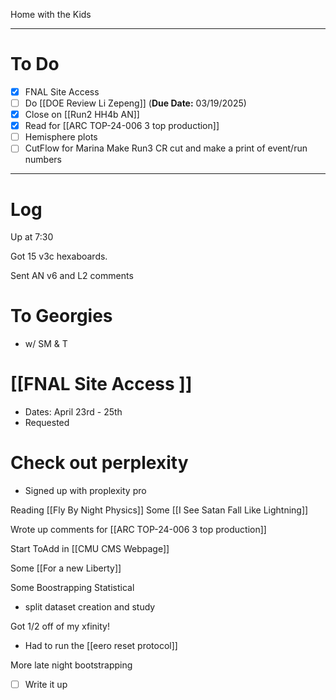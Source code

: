 
Home with the Kids

---
# To Do

- [x] FNAL Site Access
- [ ] Do  [[DOE Review Li Zepeng]] (**Due Date:** 03/19/2025)
- [x] Close on [[Run2 HH4b AN]]
- [x] Read for [[ARC TOP-24-006 3 top production]]
- [ ] Hemisphere plots 
- [ ] CutFlow for Marina Make Run3 CR cut and make a print of event/run numbers
---

# Log


Up at 7:30

Got 15 v3c hexaboards. 

Sent AN v6 and L2 comments

# To Georgies 
- w/ SM & T

# [[FNAL Site Access ]]
- Dates: April 23rd - 25th
- Requested

# Check out perplexity
- Signed up with proplexity pro


Reading [[Fly By Night Physics]]
Some [[I See Satan Fall Like Lightning]]

Wrote up comments for [[ARC TOP-24-006 3 top production]]

Start ToAdd in [[CMU CMS Webpage]]

Some [[For a new Liberty]]

Some Boostrapping Statistical 
- split dataset creation and study

Got 1/2 off of my xfinity! 
- Had to run the [[eero reset protocol]]

More late night bootstrapping
- [ ] Write it up
